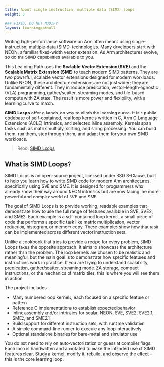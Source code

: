 ```yaml
---
title: About single instruction, multiple data (SIMD) loops
weight: 3

### FIXED, DO NOT MODIFY
layout: learningpathall
---
```


Writing high-performance software on Arm often means using single-instruction, multiple-data (SIMD) technologies. Many developers start with NEON, a familiar fixed-width vector extension. As Arm architectures evolve, so do the SIMD capabilities available to you.

This Learning Path uses the **Scalable Vector Extension (SVE)** and the **Scalable Matrix Extension (SME)** to teach modern SIMD patterns. They are two powerful, scalable vector extensions designed for modern workloads. Unlike NEON, these architecture extensions are not just wider; they are fundamentally different. They introduce predication, vector-length-agnostic (VLA) programming, gather/scatter, streaming modes, and tile-based compute with ZA state. The result is more power and flexibility, with a learning curve to match.

**SIMD Loops** offer a hands-on way to climb the learning curve. It is a public codebase of self-contained, real loop kernels written in C, Arm C Language Extensions (ACLE) intrinsics, and selected inline assembly. Kernels span tasks such as matrix multiply, sorting, and string processing. You can build them, run them, step through them, and adapt them for your own SIMD workloads.

> Repo: [SIMD Loops](https://gitlab.arm.com/architecture/simd-loops)

## What is SIMD Loops?

SIMD Loops is an open-source
project, licensed under BSD 3-Clause, built to help you learn how to write SIMD code for modern Arm
architectures, specifically using SVE and SME.
It is designed for programmers who already know
their way around NEON intrinsics but are now facing the more powerful and
complex world of SVE and SME.

The goal of SIMD Loops is to provide working, readable examples that demonstrate
how to use the full range of features available in SVE, SVE2, and SME2. Each
example is a self-contained loop kernel, a small piece of code that performs
a specific task like matrix multiplication, vector reduction, histogram, or
memory copy. These examples show how that task can be implemented across different
vector instruction sets.

Unlike a cookbook that tries to provide a recipe for every problem, SIMD Loops
takes the opposite approach. It aims to showcase the architecture rather than
the problem. The loop kernels are chosen to be realistic and meaningful, but the
main goal is to demonstrate how specific features and instructions work in
practice. If you are trying to understand scalability, predication,
gather/scatter, streaming mode, ZA storage, compact instructions, or the
mechanics of matrix tiles, this is where you will see them in action.

The project includes:
- Many numbered loop kernels, each focused on a specific feature or pattern
- Reference C implementations to establish expected behavior
- Inline assembly and/or intrinsics for scalar, NEON, SVE, SVE2, SVE2.1, SME2, and SME2.1
- Build support for different instruction sets, with runtime validation
- A simple command-line runner to execute any loop interactively
- Optional standalone binaries for bare-metal and simulator use

You do not need to rely on auto-vectorization or guess at compiler flags. Each loop is handwritten and annotated to make the intended use of SIMD features clear. Study a kernel, modify it, rebuild, and observe the effect - this is the core learning loop.


